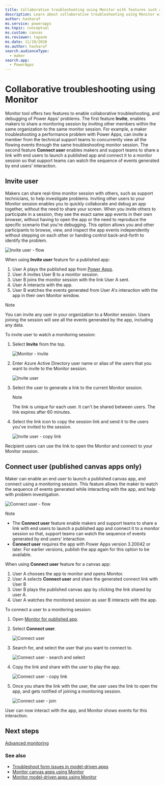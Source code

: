 ```yaml
---
title: Collaborative troubleshooting using Monitor with features such as inviting a user or connecting a user to Monitor. | Microsoft Docs
description: Learn about collaborative troubleshooting using Monitor with features such as inviting a user or connecting a user to Monitor.
author: hasharaf
ms.service: powerapps
ms.topic: conceptual
ms.custom: canvas
ms.reviewer: tapanm
ms.date: 11/19/2020
ms.author: hasharaf
search.audienceType: 
  - maker
search.app: 
  - PowerApps
---
```


# Collaborative troubleshooting using Monitor

Monitor tool offers two features to enable collaborative troubleshooting, and debugging of Power Apps' problems. The first feature **Invite**, enables makers to share a monitoring session by inviting other members within the same organization to the same monitor session. For example, a maker troubleshooting a performance problem with Power Apps, can invite a member from the technical support teams to concurrently view all the flowing events through the same troubleshooting monitor session. The second feature **Connect user** enables makers and support teams to share a link with end users to launch a published app and connect it to a monitor session so that support teams can watch the sequence of events generated by end users’ interaction.

## Invite user

Makers can share real-time monitor session with others, such as support technicians, to help investigate problems. Inviting other users to your Monitor session enables you to quickly collaborate and debug an app together, without the need to share your screen. When you invite others to participate in a session, they see the exact same app events in their own browser, without having to open the app or the need to reproduce the specific scenario that you're debugging. This option allows you and other participants to browse, view, and inspect the app events independently without stepping on each other or handing control back-and-forth to identify the problem.

![Invite user - flow](media/monitor/invite-user-flow.png "Invite user - flow")

When using **Invite user** feature for a published app:

1. User A plays the published app from [Power Apps](https://make.powerapps.com).
1. User A invites User B to a monitor session.
1. User B joins the monitor session with the link User A sent.
1. User A interacts with the app.
1. User B watches the events generated from User A's interaction with the app in their own Monitor window. 

> [!NOTE]
> You can invite any user in your organization to a Monitor session.
Users joining the session will see all the events generated by the app,
including any data.

To invite user to watch a monitoring session:

1. Select **Invite** from the top.

    ![Monitor - Invite](media/monitor/invite.png "Monitor - Invite")

1. Enter Azure Active Directory user name or alias of the users that you want
    to invite to the Monitor session.

    ![Invite user](media/monitor/invite-user-search.png "Invite user")

1. Select the user to generate a link to the current Monitor session.

    > [!NOTE]
    > The link is unique for each user. It can't be shared between users. The link expires after 60 minutes.

1. Select the link icon to copy the session link and send it to the users
    you've invited to the session.

    ![Invite user - copy link](media/monitor/invite-user-link-copy.png "Invite user - copy link")

Recipient users can use the link to open the Monitor and connect to your Monitor
session.

## Connect user (published canvas apps only)

Maker can enable an end user to launch a published canvas app, and connect using a monitoring session. This feature allows the maker to watch the sequence of events generated while interacting with the app, and help with problem investigation.

![Connect user - flow](media/monitor/connect-user.png "Connect user - flow")

> [!NOTE]
> - The **Connect user** feature enable makers and support teams to share a link with end users to launch a published app and connect it to a monitor session so that, support teams can watch the sequence of events generated by end users’ interaction.
> - **Connect user** requires the app with Power Apps version 3.20042 or later. For earlier versions, publish the app again for this option to be available.

When using **Connect user** feature for a canvas app:

1. User A chooses the app to monitor and opens Monitor.
1. User A selects **Connect user** and share the generated connect link with User B
1. User B plays the published canvas app by clicking the link shared by user A.
1. User A watches the monitored session as user B interacts with the app.

To connect a user to a monitoring session:

1. Open [Monitor for published app](monitor-canvasapps.md#open-monitor-for-published-app).

1. Select **Connect user**.

    ![Connect user](media/monitor/connect-user-monitor.png "Connect user")

1. Search for, and select the user that you want to connect to.

    ![Connect user - search and select](media/monitor/connect-user-link.png "Connect user - search and select")

1. Copy the link and share with the user to play the app.

    ![Connect user - copy link](media/monitor/copy-connect-user-link.png "Connect user - copy link")

1. Once you share the link with the user, the user uses the link to open the app, and gets notified of joining a monitoring session.

    ![Connect user - join](media/monitor/user-join.png "Connect user - join")

User can now interact with the app, and Monitor shows events for this interaction.

## Next steps

[Advanced monitoring](monitor-advanced.md)

### See also

- [Troubleshoot form issues in model-driven apps](https://docs.microsoft.com/powerapps/developer/model-driven-apps/troubleshoot-forms)
- [Monitor canvas apps using Monitor](monitor-canvasapps.md)
- [Monitor model-driven apps using Monitor](monitor-modelapps.md)
